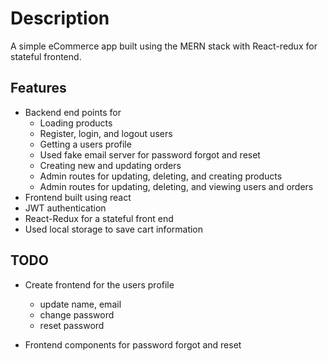 # Description

A simple eCommerce app built using the MERN stack with React-redux for stateful frontend.

## Features

- Backend end points for
    - Loading products
    - Register, login, and logout users
    - Getting a users profile
    - Used fake email server for password forgot and reset
    - Creating new and updating orders
    - Admin routes for updating, deleting, and creating products
    - Admin routes for updating, deleting, and viewing users and orders
- Frontend built using react
- JWT authentication
- React-Redux for a stateful front end
- Used local storage to save cart information

## TODO

- Create frontend for the users profile
    - update name, email
    - change password
    - reset password

- Frontend components for password forgot and reset
